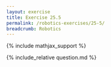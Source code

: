 ```yaml
---
layout: exercise
title: Exercise 25.5
permalink: /robotics-exercises/25-5/
breadcrumb: Robotics
---
```


{% include mathjax_support %}

<div><i class="arrow-up" data-chapter="robotics-exercises" data-exercise="ex_5" data-rating="0"></i></div>
{% include_relative question.md %}
